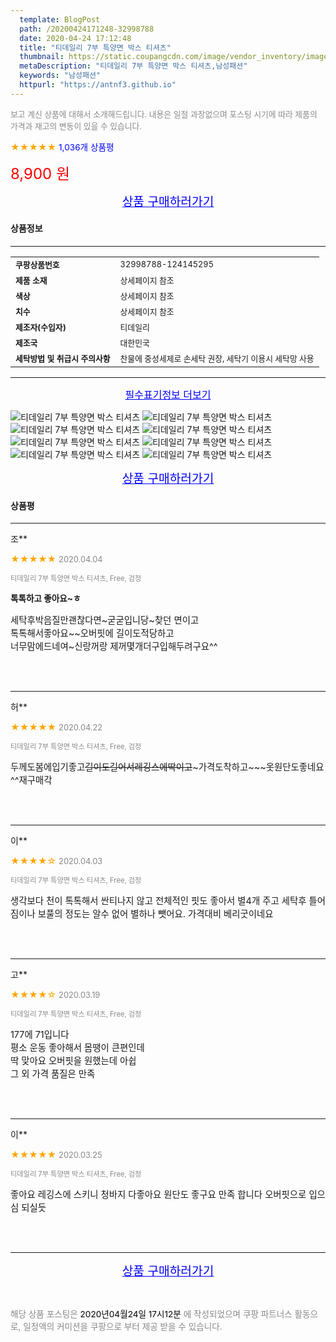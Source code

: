 ```yaml
---
  template: BlogPost
  path: /20200424171248-32998788
  date: 2020-04-24 17:12:48
  title: "티데일리 7부 특양면 박스 티셔츠"
  thumbnail: https://static.coupangcdn.com/image/vendor_inventory/images/2017/08/23/12/4/b65d443c-5954-434b-9e4a-910783f08bc4.jpg
  metaDescription: "티데일리 7부 특양면 박스 티셔츠,남성패션"
  keywords: "남성패션"
  httpurl: "https://antnf3.github.io"
---
```

  
<span style="color: #888;font-size:0.8rem">보고 계신 상품에 대해서 소개해드립니다.
내용은 일절 과장없으며 포스팅 시기에 따라 제품의 가격과 재고의 변동이 있을 수 있습니다.</span>
  
<span style="color: orange;">★★★★★</span> <span style="color: blue;font-size: 0.85rem;">1,036개 상품평</span>

<span style="font-size: 0.9rem"></span> 

<span style="color: red;font-size: 1.5rem;">8,900 원</span>



<p align="center"><a href="http://me2.do/5TX1YbeM" style="font-size: 1.2rem; color: blue;">상품 구매하러가기</a></p>

#### 상품정보

---

|                  |                       |
| ---------------- | --------------------- |
| **<span style="font-size:0.8rem;">쿠팡상품번호</span>** | <span style="font-size:0.8rem;">32998788-124145295</span> |
| **<span style="font-size:0.8rem;">제품 소재</span>**    | <span style="font-size:0.8rem;">상세페이지 참조</span>        |
| **<span style="font-size:0.8rem;">색상</span>**    | <span style="font-size:0.8rem;">상세페이지 참조</span>        |
| **<span style="font-size:0.8rem;">치수</span>**    | <span style="font-size:0.8rem;">상세페이지 참조</span>        |
| **<span style="font-size:0.8rem;">제조자(수입자)</span>**    | <span style="font-size:0.8rem;">티데일리</span>        |
| **<span style="font-size:0.8rem;">제조국</span>**    | <span style="font-size:0.8rem;">대한민국</span>        |
| **<span style="font-size:0.8rem;">세탁방법 및 취급시 주의사항</span>**    | <span style="font-size:0.8rem;">찬물에 중성세제로 손세탁 권장, 세탁기 이용시 세탁망 사용</span>        |




---

<p align="center"><a href="http://me2.do/5TX1YbeM" style="font-size: 1rem; color: blue;">필수표기정보 더보기</a></p>

![티데일리 7부 특양면 박스 티셔츠](http://thumbnail9.coupangcdn.com/thumbnails/remote/q89/image/vendor_inventory/images/2019/01/21/19/5/a1639f0a-ef61-482b-8877-4746ab03a06f.jpg)
![티데일리 7부 특양면 박스 티셔츠](http://thumbnail8.coupangcdn.com/thumbnails/remote/q89/image/vendor_inventory/images/2019/01/21/19/6/176da08c-618e-4e0c-8d20-a11d241e5b1e.jpg)
![티데일리 7부 특양면 박스 티셔츠](http://thumbnail9.coupangcdn.com/thumbnails/remote/q89/image/vendor_inventory/images/2019/01/21/19/8/251efeb5-cbb5-4651-9bf0-284a7a6f4104.jpg)
![티데일리 7부 특양면 박스 티셔츠](http://thumbnail9.coupangcdn.com/thumbnails/remote/q89/image/vendor_inventory/images/2019/01/21/19/8/499891c2-e905-42b4-b9e8-f64b5ababf58.jpg)
![티데일리 7부 특양면 박스 티셔츠](http://thumbnail7.coupangcdn.com/thumbnails/remote/q89/image/vendor_inventory/images/2019/01/21/19/1/9bcdf38c-8ea7-4e54-a0ff-83b57d47a07a.jpg)
![티데일리 7부 특양면 박스 티셔츠](http://thumbnail9.coupangcdn.com/thumbnails/remote/q89/image/vendor_inventory/images/2019/01/21/19/5/09ce02ab-4fae-4a1f-9b77-f85200cd9dda.jpg)
![티데일리 7부 특양면 박스 티셔츠](http://thumbnail9.coupangcdn.com/thumbnails/remote/q89/image/vendor_inventory/images/2019/01/21/19/1/939bf9c6-30f8-4954-b2ea-d47ba89a6c9e.jpg)
![티데일리 7부 특양면 박스 티셔츠](http://thumbnail9.coupangcdn.com/thumbnails/remote/q89/image/vendor_inventory/images/2019/01/21/19/1/819158e1-f939-4a02-b466-4d45da598c4f.jpg)

<p align="center"><a href="http://me2.do/5TX1YbeM" style="font-size: 1.2rem; color: blue;">상품 구매하러가기</a></p>

#### 상품평
  
---
  
조**
    
<span style="color: orange;">★★★★★</span> <span style="font-size:0.8rem;color: #888;">2020.04.04</span>
    
<span style="color: #888;font-size:0.7rem">티데일리 7부 특양면 박스 티셔츠, Free, 검정</span>
    
<span style="font-size:0.85rem">**톡톡하고 좋아요~ㅎ**</span>
    
<span style="font-size: 0.9rem;">세탁후박음질만괜찮다면~굳굳입니당~찾던 면이고<br/>톡톡해서좋아요~~오버핏에 길이도적당하고<br/>너무맘에드네여~신랑꺼랑  제꺼몇개더구입해두려구요^^</span>
    
<br>
<br>

---
  
허**
    
<span style="color: orange;">★★★★★</span> <span style="font-size:0.8rem;color: #888;">2020.04.22</span>
    
<span style="color: #888;font-size:0.7rem">티데일리 7부 특양면 박스 티셔츠, Free, 검정</span>
    

    
<span style="font-size: 0.9rem;">두께도봄에입기좋고~~길이도길어서레깅스에딱이고~~~가격도착하고~~~옷원단도좋네요^^재구매각</span>
    
<br>
<br>

---
  
이**
    
<span style="color: orange;">★★★★☆</span> <span style="font-size:0.8rem;color: #888;">2020.04.03</span>
    
<span style="color: #888;font-size:0.7rem">티데일리 7부 특양면 박스 티셔츠, Free, 검정</span>
    

    
<span style="font-size: 0.9rem;">생각보다  천이 톡톡해서 싼티나지 않고 전체적인 핏도 좋아서 별4개 주고 세탁후 틀어짐이나 보풀의 정도는 알수 없어 별하나 뺏어요. 가격대비 베리굿이네요</span>
    
<br>
<br>

---
  
고**
    
<span style="color: orange;">★★★★☆</span> <span style="font-size:0.8rem;color: #888;">2020.03.19</span>
    
<span style="color: #888;font-size:0.7rem">티데일리 7부 특양면 박스 티셔츠, Free, 검정</span>
    

    
<span style="font-size: 0.9rem;">177에 71입니다<br/>평소 운동 좋아해서 몸땡이 큰편인데<br/>딱 맞아요 오버핏을 원했는데 아쉽<br/>그 외 가격 품질은 만족</span>
    
<br>
<br>

---
  
이**
    
<span style="color: orange;">★★★★★</span> <span style="font-size:0.8rem;color: #888;">2020.03.25</span>
    
<span style="color: #888;font-size:0.7rem">티데일리 7부 특양면 박스 티셔츠, Free, 검정</span>
    

    
<span style="font-size: 0.9rem;">좋아요 레깅스에 스키니 청바지 다좋아요 원단도 좋구요 만족 합니다 오버핏으로 입으심 되실듯</span>
    
<br>
<br>


  
---
  
<p align="center"><a href="http://me2.do/5TX1YbeM" style="font-size: 1.2rem; color: blue;">상품 구매하러가기</a></p>
  
<br>
  
<span style="font-size: 0.85rem; color: #888;">해당 상품 포스팅은 <span style="color: #000;"> 2020년04월24일 17시12분 </span> 에 작성되었으며 쿠팡 파트너스 활동으로, 일정액의 커미션을 쿠팡으로 부터 제공 받을 수 있습니다.</span>